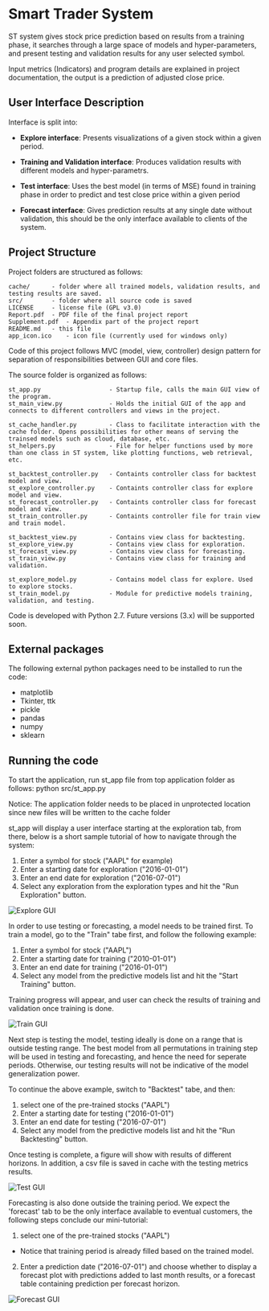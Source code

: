 # Smart Trader System
ST system gives stock price prediction based on results from a training  phase, it searches through a large space of models and hyper-parameters, and present testing and validation results for any user selected symbol.

Input metrics (Indicators) and program details are explained in project documentation, the output is a prediction of adjusted close price.

## User Interface Description

Interface is split into:

* **Explore interface**:
   Presents visualizations of a given stock within a given period.

* **Training and Validation interface**:
   Produces validation results with different models and hyper-parametrs.

* **Test interface**:
   Uses the best model (in terms of MSE) found in training phase in order to predict and test close price within a given period

* **Forecast interface**:
   Gives prediction results at any single date without validation, this should be the only interface available to clients of the system.

## Project Structure

Project folders are structured as follows:

	cache/		- folder where all trained models, validation results, and testing results are saved.
	src/		- folder where all source code is saved
	LICENSE		- license file (GPL v3.0)
	Report.pdf	- PDF file of the final project report
	Supplement.pdf	- Appendix part of the project report
	README.md	- this file
	app_icon.ico	- icon file (currently used for windows only)

Code of this project follows MVC (model, view, controller) design pattern for separation of responsibilities between GUI and core files.

The source folder is organized as follows:

	st_app.py					- Startup file, calls the main GUI view of the program.
	st_main_view.py				- Holds the initial GUI of the app and connects to different controllers and views in the project.

	st_cache_handler.py			- Class to facilitate interaction with the cache folder. Opens possibilities for other means of serving the trainsed models such as cloud, database, etc.
	st_helpers.py				- File for helper functions used by more than one class in ST system, like plotting functions, web retrieval, etc.

	st_backtest_controller.py	- Containts controller class for backtest model and view.
	st_explore_controller.py	- Containts controller class for explore model and view.
	st_forecast_controller.py	- Containts controller class for forecast model and view.
	st_train_controller.py		- Containts controller file for train view and train model.

	st_backtest_view.py			- Contains view class for backtesting.
	st_explore_view.py			- Contains view class for exploration.
	st_forecast_view.py			- Contains view class for forecasting.
	st_train_view.py			- Contains view class for training and validation.
	
	st_explore_model.py			- Contains model class for explore. Used to explore stocks.
	st_train_model.py			- Module for predictive models training, validation, and testing.

Code is developed with Python 2.7. Future versions (3.x) will be supported soon.


## External packages

The following external python packages need to be installed to run the code:
* matplotlib
* Tkinter, ttk
* pickle
* pandas
* numpy
* sklearn


## Running the code

To start the application, run st_app file from top application folder as follows:
python src/st_app.py

Notice: The application folder needs to be placed in unprotected location since new files will be written to the cache folder

st_app will display a user interface starting at the exploration tab, from there, below is a short sample tutorial of how to navigate through the system:

1. Enter a symbol for stock ("AAPL" for example)
2. Enter a starting date for exploration ("2016-01-01")
3. Enter an end date for exploration ("2016-07-01")
4. Select any exploration from the exploration types and hit the "Run Exploration" button.

![Explore GUI](/screenshots/explore.png)

In order to use testing or forecasting, a model needs to be trained first. To train a model, go to the "Train" tabe first, and follow the following example:

1. Enter a symbol for stock ("AAPL")
2. Enter a starting date for training ("2010-01-01")
3. Enter an end date for training ("2016-01-01")
4. Select any model from the predictive models list and hit the "Start Training" button.

Training progress will appear, and user can check the results of training and validation once training is done.

![Train GUI](/screenshots/train.png)

Next step is testing the model, testing ideally is done on a range that is outside testing range. 
The best model from all permutations in training step will be used in testing and forecasting, and hence the need for seperate periods. Otherwise, our testing results will not be indicative of the model generalization power.

To continue the above example, switch to "Backtest" tabe, and then:

1. select one of the pre-trained stocks ("AAPL")
2. Enter a starting date for testing ("2016-01-01")
3. Enter an end date for testing ("2016-07-01")
4. Select any model from the predictive models list and hit the "Run Backtesting" button.

Once testing is complete, a figure will show with results of different horizons. In addition, a csv file is saved in cache with the testing metrics results.

![Test GUI](/screenshots/test.png)

Forecasting is also done outside the training period. We expect the 'forecast' tab to be the only interface available to eventual customers, the following steps conclude our mini-tutorial:

1. select one of the pre-trained stocks ("AAPL")
 * Notice that training period is already filled based on the trained model.
2. Enter a prediction date ("2016-07-01") and choose whether to display a forecast plot with predictions added to last month results, or a forecast table containing prediction per forecast horizon.

![Forecast GUI](/screenshots/forecast.png)

